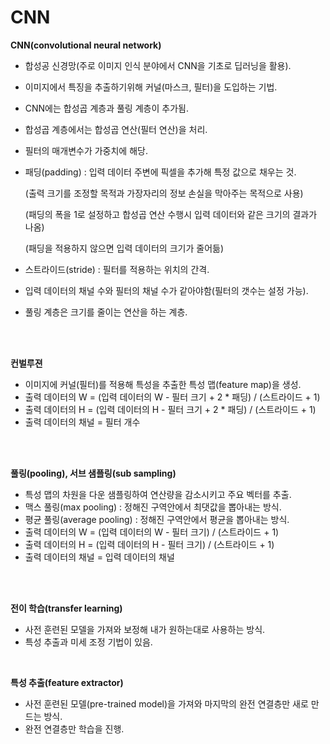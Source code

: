 # CNN

**CNN(convolutional neural network)**

* 합성공 신경망(주로 이미지 인식 분야에서 CNN을 기초로 딥러닝을 활용).

* 이미지에서 특징을 추출하기위해 커널(마스크, 필터)을 도입하는 기법.

* CNN에는 합성곱 계층과 풀링 계층이 추가됨.

* 합성곱 계층에서는 합성곱 연산(필터 연산)을 처리.

* 필터의 매개변수가 가중치에 해당.

* 패딩(padding) : 입력 데이터 주변에 픽셀을 추가해 특정 값으로 채우는 것.

  (출력 크기를 조정할 목적과 가장자리의 정보 손실을 막아주는 목적으로 사용)

  (패딩의 폭을 1로 설정하고 합성곱 연산 수행시 입력 데이터와 같은 크기의 결과가 나옴)

  (패딩을 적용하지 않으면 입력 데이터의 크기가 줄어듦)

* 스트라이드(stride) : 필터를 적용하는 위치의 간격.

* 입력 데이터의 채널 수와 필터의 채널 수가 같아야함(필터의 갯수는 설정 가능).

* 풀링 계층은 크기를 줄이는 연산을 하는 계층.

<br>

<br>

**컨벌루젼**

* 이미지에 커널(필터)를 적용해 특성을 추출한 특성 맵(feature map)을 생성.
* 출력 데이터의 W = (입력 데이터의 W - 필터 크기 + 2 * 패딩) / (스트라이드 + 1)
* 출력 데이터의 H = (입력 데이터의 H - 필터 크기 + 2 * 패딩) / (스트라이드 + 1)
* 출력 데이터의 채널 = 필터 개수

<br>

<br>

**풀링(pooling), 서브 샘플링(sub sampling)**

* 특성 맵의 차원을 다운 샘플링하여 연산량을 감소시키고 주요 벡터를 추출.
* 맥스 풀링(max pooling) : 정해진 구역안에서 최댓값을 뽑아내는 방식.
* 평균 풀링(average pooling) : 정해진 구역안에서 평균을 뽑아내는 방식.
* 출력 데이터의 W = (입력 데이터의 W - 필터 크기) / (스트라이드 + 1)
* 출력 데이터의 H = (입력 데이터의 H - 필터 크기) / (스트라이드 + 1)
* 출력 데이터의 채널 = 입력 데이터의 채널

<br>

<br>

**전이 학습(transfer learning)**

* 사전 훈련된 모델을 가져와 보정해 내가 원하는대로 사용하는 방식.
* 특성 추출과 미세 조정 기법이 있음.

<br>

**특성 추출(feature extractor)**

* 사전 훈련된 모델(pre-trained model)을 가져와 마지막의 완전 연결층만 새로 만드는 방식.
* 완전 연결층만 학습을 진행.